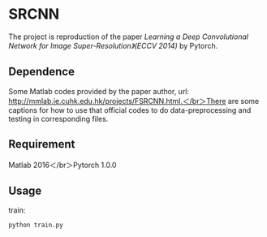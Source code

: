 # SRCNN
The project is reproduction of the paper *Learning a Deep Convolutional Network for Image Super-Resolution》(ECCV 2014)* by Pytorch.
## Dependence
Some Matlab codes provided by the paper author, url: http://mmlab.ie.cuhk.edu.hk/projects/FSRCNN.html.＜/br＞There are some captions for how to use that official codes to do data-preprocessing and testing in corresponding files.
## Requirement
Matlab 2016＜/br＞Pytorch 1.0.0
## Usage
train:
```
python train.py
```
